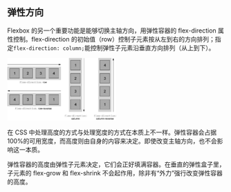 ## 弹性方向

Flexbox 的另一个重要功能是能够切换主轴方向，用弹性容器的 flex-direction 属性控制。flex-direction 的初始值（row）控制子元素按从左到右的方向排列；指定`flex-direction: column;`能控制弹性子元素沿垂直方向排列（从上到下）。

<img src="../images/pic_5-14.jpeg" alt="改变弹性方向就改变了主轴方向，副轴因为要与主轴垂直，所以方向也随之改变" width="50%" height="50%" />

在 CSS 中处理高度的方式与处理宽度的方式在本质上不一样。弹性容器会占据 100%的可用宽度，而高度则由自身的内容来决定。即使改变主轴方向，也不会影响这一本质。

弹性容器的高度由弹性子元素决定，它们会正好填满容器。在垂直的弹性盒子里，子元素的 flex-grow 和 flex-shrink 不会起作用，除非有“外力”强行改变弹性容器的高度。
